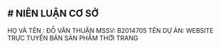 <h2># NIÊN LUẬN CƠ SỞ</h2>
<space>HỌ VÀ TÊN : ĐỖ VĂN THUẬN</space>
<space>MSSV: B2014705  </space>
TÊN DỰ ÁN: WEBSITE TRỰC TUYẾN BÁN SẢN PHẨM THỜI TRANG
